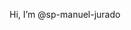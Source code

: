 Hi, I’m @sp-manuel-jurado

<!---
sp-manuel-jurado/sp-manuel-jurado is a ✨ special ✨ repository because its `README.md` (this file) appears on your GitHub profile.
You can click the Preview link to take a look at your changes.
--->
